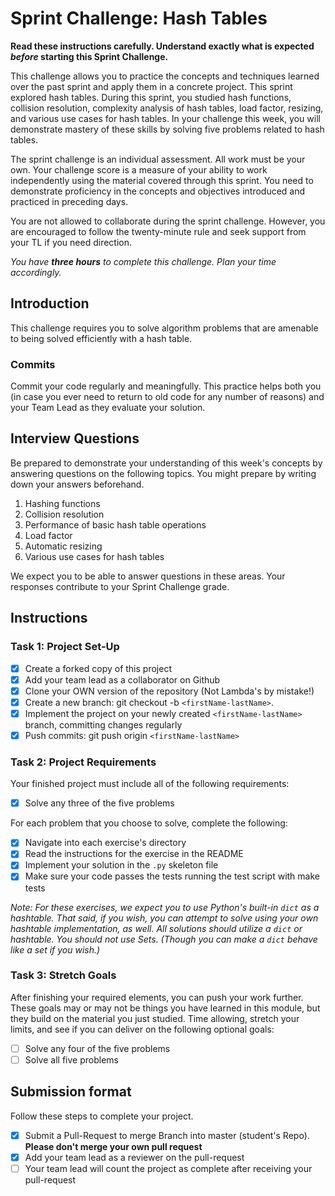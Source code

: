# Sprint Challenge: Hash Tables

**Read these instructions carefully. Understand exactly what is expected _before_ starting this Sprint Challenge.**

This challenge allows you to practice the concepts and techniques learned over the past sprint and apply them in a concrete project. This sprint explored hash tables. During this sprint, you studied hash functions, collision resolution, complexity analysis of hash tables, load factor, resizing, and various use cases for hash tables. In your challenge this week, you will demonstrate mastery of these skills by solving five problems related to hash tables.

The sprint challenge is an individual assessment. All work must be your own. Your challenge score is a measure of your ability to work independently using the material covered through this sprint. You need to demonstrate proficiency in the concepts and objectives introduced and practiced in preceding days.

You are not allowed to collaborate during the sprint challenge. However, you are encouraged to follow the twenty-minute rule and seek support from your TL if you need direction.

_You have **three hours** to complete this challenge. Plan your time accordingly._

## Introduction

This challenge requires you to solve algorithm problems that are amenable to being solved efficiently with a hash table.

### Commits

Commit your code regularly and meaningfully. This practice helps both you (in case you ever need to return to old code for any number of reasons) and your Team Lead as they evaluate your solution.

## Interview Questions

Be prepared to demonstrate your understanding of this week's concepts by answering questions on the following topics. You might prepare by writing down your answers beforehand.

1. Hashing functions
2. Collision resolution
3. Performance of basic hash table operations
4. Load factor
5. Automatic resizing
6. Various use cases for hash tables

We expect you to be able to answer questions in these areas. Your responses contribute to your Sprint Challenge grade.

## Instructions

### Task 1: Project Set-Up

-  [x] Create a forked copy of this project
-  [x] Add your team lead as a collaborator on Github
-  [x] Clone your OWN version of the repository (Not Lambda's by mistake!)
-  [x] Create a new branch: git checkout -b `<firstName-lastName>`.
-  [x] Implement the project on your newly created `<firstName-lastName>` branch, committing changes regularly
-  [x] Push commits: git push origin `<firstName-lastName>`

### Task 2: Project Requirements

Your finished project must include all of the following requirements:

-  [x] Solve any three of the five problems

For each problem that you choose to solve, complete the following:

-  [x] Navigate into each exercise's directory
-  [x] Read the instructions for the exercise in the README
-  [x] Implement your solution in the `.py` skeleton file
-  [x] Make sure your code passes the tests running the test script with make tests

_Note: For these exercises, we expect you to use Python's built-in `dict` as a hashtable. That said, if you wish, you can attempt to solve using your own hashtable implementation, as well. All solutions should utilize a `dict` or hashtable. You should not use Sets. (Though you can make a `dict` behave like a set if you wish.)_

### Task 3: Stretch Goals

After finishing your required elements, you can push your work further. These goals may or may not be things you have learned in this module, but they build on the material you just studied. Time allowing, stretch your limits, and see if you can deliver on the following optional goals:

-  [ ] Solve any four of the five problems
-  [ ] Solve all five problems

## Submission format

Follow these steps to complete your project.

-  [x] Submit a Pull-Request to merge <firstName-lastName> Branch into master (student's Repo). **Please don't merge your own pull request**
-  [x] Add your team lead as a reviewer on the pull-request
-  [ ] Your team lead will count the project as complete after receiving your pull-request
